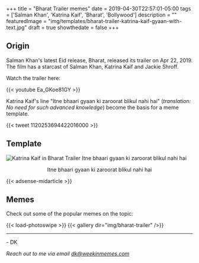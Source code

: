 +++
title = "Bharat Trailer memes"
date = 2019-04-30T22:57:01-05:00
tags = ['Salman Khan', 'Katrina Kaif', 'Bharat', 'Bollywood']
description = ""
featuredImage = "img/templates/bharat-trailer-katrina-kaif-gyaan-with-text.jpg"
draft = true
showthedate = false
+++

## Origin

Salman Khan's latest Eid release, Bharat, released its trailer on Apr 22, 2019. The film has a starcast of Salman Khan, Katrina Kaif and Jackie Shroff.

Watch the trailer here:
<!--more-->

{{< youtube Ea_GKoe81GY >}}

Katrina Kaif's line "Itne bhaari gyaan ki zaroorat blikul nahi hai" (*translation: No need for such advanced knowledge*) become the basis for a meme template.

{{< tweet 1120253694422016000 >}}

## Template

![Katrina Kaif in Bharat Trailer Itne bhaari gyaan ki zaroorat blikul nahi hai](img/templates/bharat-trailer-katrina-kaif-gyaan-with-text.jpg)
<center>Itne bhaari gyaan ki zaroorat blikul nahi hai</center>

{{< adsense-midarticle >}}

## Memes

Check out some of the popular memes on the topic:

{{< load-photoswipe >}}
{{< gallery dir="img/bharat-trailer" />}}

---
\- DK

*Reach out to me via email dk@weekinmemes.com*